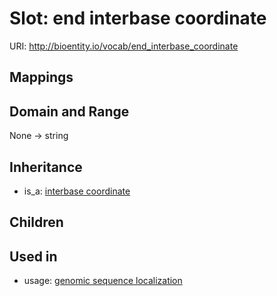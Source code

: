 # Slot: end interbase coordinate




URI: http://bioentity.io/vocab/end_interbase_coordinate
## Mappings

## Domain and Range

None -> string
## Inheritance

 *  is_a: [interbase coordinate](interbase_coordinate.md)
## Children

## Used in

 *  usage: [genomic sequence localization](GenomicSequenceLocalization.md)
